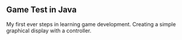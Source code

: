 ## Game Test in Java

My first ever steps in learning game development. 
Creating a simple graphical display with a controller.
